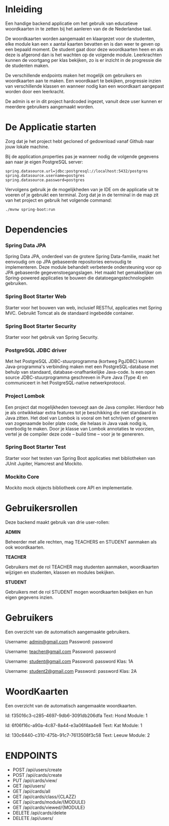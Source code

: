 # Inleiding

Een handige backend applicatie om het gebruik van educatieve woordkaarten in te zetten bij het aanleren van de de Nederlandse taal.

De woordkaarten worden aangemaakt en klaargezet voor de studenten, elke module kan een x aantal kaarten bevatten en is dan weer te geven op een bepaald moment. De student gaat door deze woordkaarten heen en als deze is afgerond dan is het wachten op de volgende module. Leerkrachten kunnen de voortgang per klas bekijken, zo is er inzicht in de progressie die de studenten maken.

De verschillende endpoints maken het mogelijk om gebruikers en woordkaarten aan te maken. Een woordkaart te bekijken, progressie inzien van verschillende klassen en wanneer nodig kan een woordkaart aangepast worden door een leerkracht.

De admin is er in dit project hardcoded ingezet, vanuit deze user kunnen er meerdere gebruikers aangemaakt worden.



# De Applicatie starten

Zorg dat je het project hebt gecloned of gedownload vanaf Github naar jouw lokale machine.

Bij de application.properties pas je wanneer nodig de volgende gegevens aan naar je eigen PostgreSQL server:

`spring.datasource.url=jdbc:postgresql://localhost:5432/postgres
spring.datasource.username=postgres
spring.datasource.password=postgres`

Vervolgens gebruik je de mogelijkheden van je IDE om de applicatie uit te voeren of je gebruikt een terminal. Zorg dat je in de terminal in de map zit van het project en gebruik het volgende command:

`./mvnw spring-boot:run`



# Dependencies

### Spring Data JPA

Spring Data JPA, onderdeel van de grotere Spring Data-familie, maakt het eenvoudig om op JPA gebaseerde repositories eenvoudig te implementeren. Deze module behandelt verbeterde ondersteuning voor op JPA gebaseerde gegevenstoegangslagen. Het maakt het gemakkelijker om Spring-powered applicaties te bouwen die datatoegangstechnologieën gebruiken.

### Spring Boot Starter Web

Starter voor het bouwen van web, inclusief RESTful, applicaties met Spring MVC. Gebruikt Tomcat als de standaard ingebedde container.

### Spring Boot Starter Security

Starter voor het gebruik van Spring Security.

### PostgreSQL JDBC driver

Met het PostgreSQL JDBC-stuurprogramma (kortweg PgJDBC) kunnen Java-programma's verbinding maken met een PostgreSQL-database met behulp van standaard, database-onafhankelijke Java-code. Is een open source JDBC-stuurprogramma geschreven in Pure Java (Type 4) en communiceert in het PostgreSQL-native netwerkprotocol.

### Project Lombok

Een project dat mogelijkheden toevoegt aan de Java compiler. Hierdoor heb je als ontwikkelaar extra features tot je beschikking die niet standaard in Java zitten. Het doel van Lombok is vooral om het schrijven of genereren van zogenaamde boiler plate code, die helaas in Java vaak nodig is, overbodig te maken. Door je klasse van Lombok annotaties te voorzien, vertel je de compiler deze code – build time – voor je te genereren.

### Spring Boot Starter Test

Starter voor het testen van Spring Boot applicaties met bibliotheken van JUnit Jupiter, Hamcrest and Mockito.

### Mockito Core

Mockito mock objects bibliotheek core API en implementatie.

# Gebruikersrollen

Deze backend maakt gebruik van drie user-rollen:

**ADMIN**

Beheerder met alle rechten, mag TEACHERS en STUDENT aanmaken als ook woordkaarten.

**TEACHER**

Gebruikers met de rol TEACHER mag studenten aanmaken, woordkaarten wijzigen en studenten, klassen en modules bekijken.

**STUDENT**

Gebruikers met de rol STUDENT mogen woordkaarten bekijken en hun eigen gegevens inzien.

# Gebruikers

Een overzicht van de automatisch aangemaakte gebruikers.

Username:	admin@gmail.com
Password:	password

Username:	teacher@gmail.com
Password:	password

Username:	student@gmail.com
Password:	password
Klas:		1A

Username:	student2@gmail.com
Password:	password
Klas:		2A



# WoordKaarten

Een overzicht van de automatisch aangemaakte woordkaarten.

Id: f35016c3-c285-4697-9db6-3091db206dfa
Text: Hond
Module: 1

Id: 6f06f16c-a90a-4c87-8a44-e3a06f4aa4e8
Text: Kat
Module: 1

Id: 130c6440-c310-475b-91c7-7613508f3c58
Text: Leeuw
Module: 2


# ENDPOINTS

* POST 	/api/users/create
* POST 	/api/cards/create
* PUT 		/api/cards/view/
* GET 		/api/users/
* GET 		/api/cards/all
* GET 		/api/cards/class/{CLAZZ}
* GET 		/api/cards/module/{MODULE}
* GET 		/api/cards/viewed/{MODULE}
* DELETE 	/api/cards/delete
* DELETE 	/api/users/